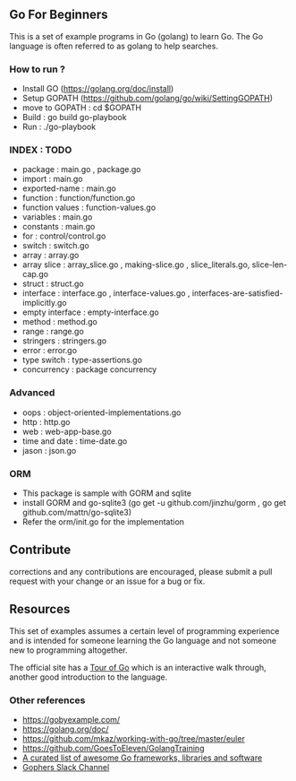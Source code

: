 ## Go For Beginners

This is a set of example programs in Go (golang) to learn Go. The Go language is often referred to as golang to help searches.

### How to run ?
* Install GO (https://golang.org/doc/install)
* Setup GOPATH (https://github.com/golang/go/wiki/SettingGOPATH)
* move to GOPATH : cd $GOPATH
* Build : go build go-playbook
* Run : ./go-playbook

### INDEX : TODO
* package : main.go , package.go
* import : main.go
* exported-name : main.go
* function : function/function.go
* function values : function-values.go
* variables : main.go
* constants : main.go
* for : control/control.go
* switch : switch.go
* array : array.go
* array slice : array_slice.go , making-slice.go , slice_literals.go, slice-len-cap.go
* struct : struct.go
* interface : interface.go , interface-values.go , interfaces-are-satisfied-implicitly.go
* empty interface : empty-interface.go
* method : method.go
* range : range.go
* stringers : stringers.go
* error : error.go
* type switch : type-assertions.go
* concurrency : package concurrency

### Advanced
* oops : object-oriented-implementations.go
* http : http.go
* web : web-app-base.go
* time and date : time-date.go
* jason : json.go

### ORM
* This package is sample with GORM and sqlite
* install GORM and go-sqlite3 (go get -u github.com/jinzhu/gorm , go get github.com/mattn/go-sqlite3)
* Refer the orm/init.go for the implementation

## Contribute

corrections and any contributions are encouraged, please submit a pull request with your change or an issue for a bug or fix.

## Resources

This set of examples assumes a certain level of programming experience and is intended for someone learning the Go language and not someone new to programming altogether.

The official site has a [Tour of Go](http://tour.golang.org/) which is an interactive walk through, another good introduction to the language.

### Other references
* https://gobyexample.com/
* https://golang.org/doc/
* https://github.com/mkaz/working-with-go/tree/master/euler
* https://github.com/GoesToEleven/GolangTraining
* [A curated list of awesome Go frameworks, libraries and software](https://github.com/avelino/awesome-go)
* [Gophers Slack Channel](http://gophers.slack.com/messages/awesome)
